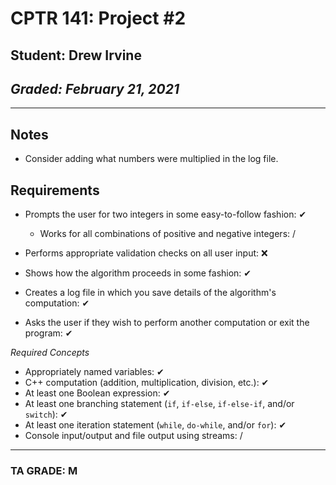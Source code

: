 # CPTR 141: Project #2
## Student: Drew Irvine
## *Graded: February 21, 2021*
------
## Notes
* Consider adding what numbers were multiplied in the log file.

## Requirements

* Prompts the user for two integers in some easy-to-follow fashion: ✔
    * Works for all combinations of positive and negative integers: /

* Performs appropriate validation checks on all user input: ❌

* Shows how the algorithm proceeds in some fashion: ✔

* Creates a log file in which you save details of the algorithm's computation: ✔

* Asks the user if they wish to perform another computation or exit the program: ✔

*Required Concepts*

* Appropriately named variables: ✔
* C++ computation (addition, multiplication, division, etc.): ✔
* At least one Boolean expression: ✔
* At least one branching statement (``if``, ``if-else``, ``if-else-if``, and/or ``switch``): ✔
* At least one iteration statement (``while``, ``do-while``, and/or ``for``): ✔
* Console input/output and file output using streams: /

---

### TA GRADE: M